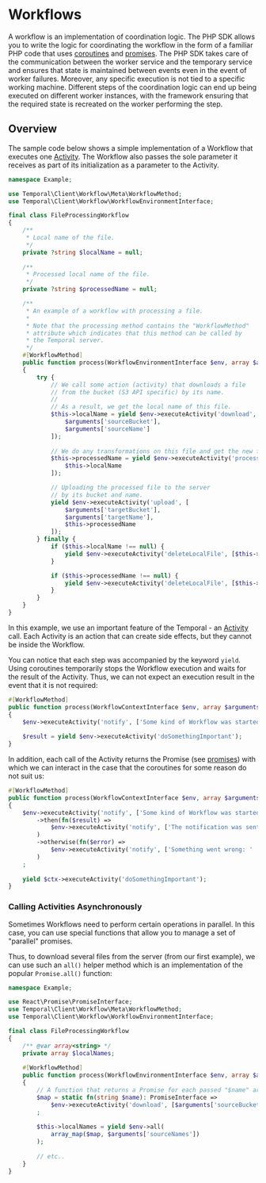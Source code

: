 # Workflows

A workflow is an implementation of coordination logic. The PHP SDK allows you to write the logic for coordinating 
the workflow in the form of a familiar PHP code that uses [coroutines] and [promises]. The PHP SDK takes care of the
communication between the worker service and the temporary service and ensures that state is maintained between events
even in the event of worker failures. Moreover, any specific execution is not tied to a specific working machine. 
Different steps of the coordination logic can end up being executed on different worker instances, with the 
framework ensuring that the required state is recreated on the worker performing the step.

## Overview

The sample code below shows a simple implementation of a Workflow that executes one [Activity]. 
The Workflow also passes the sole parameter it receives as part of its initialization as a 
parameter to the Activity.

```php
namespace Example;

use Temporal\Client\Workflow\Meta\WorkflowMethod;
use Temporal\Client\Workflow\WorkflowEnvironmentInterface;

final class FileProcessingWorkflow
{
    /**
     * Local name of the file.
     */
    private ?string $localName = null;
    
    /**
     * Processed local name of the file.
     */
    private ?string $processedName = null;

    /**
     * An example of a workflow with processing a file.
     * 
     * Note that the processing method contains the "WorkflowMethod" 
     * attribute which indicates that this method can be called by 
     * the Temporal server.
     */
    #[WorkflowMethod]
    public function process(WorkflowEnvironmentInterface $env, array $arguments)
    {
        try {
            // We call some action (activity) that downloads a file
            // from the bucket (S3 API specific) by its name.
            //
            // As a result, we get the local name of this file.
            $this->localName = yield $env->executeActivity('download', [
                $arguments['sourceBucket'],
                $arguments['sourceName']
            ]);
            
            // We do any transformations on this file and get the new file name.
            $this->processedName = yield $env->executeActivity('processFile', [
                $this->localName
            ]);

            // Uploading the processed file to the server
            // by its bucket and name.
            yield $env->executeActivity('upload', [
                $arguments['targetBucket'],
                $arguments['targetName'],
                $this->processedName
            ]);
        } finally {
            if ($this->localName !== null) {
                yield $env->executeActivity('deleteLocalFile', [$this->localName]);
            }

            if ($this->processedName !== null) {
                yield $env->executeActivity('deleteLocalFile', [$this->processedName]);
            }
        }
    }
}
```

In this example, we use an important feature of the Temporal - an [Activity] call. Each Activity is an action that 
can create side effects, but they cannot be inside the Workflow.

You can notice that each step was accompanied by the keyword `yield`. Using coroutines temporarily stops the 
Workflow execution and waits for the result of the Activity. Thus, we can not expect an execution result in the 
event that it is not required:

```php
#[WorkflowMethod]
public function process(WorkflowContextInterface $env, array $arguments)
{
    $env->executeActivity('notify', ['Some kind of Workflow was started']);
    
    $result = yield $env->executeActivity('doSomethingImportant');
}
```

In addition, each call of the Activity returns the Promise (see [promises]) with which we can interact in the case 
that the coroutines for some reason do not suit us:

```php
#[WorkflowMethod]
public function process(WorkflowContextInterface $env, array $arguments)
{
    $env->executeActivity('notify', ['Some kind of Workflow was started'])
        ->then(fn($result) => 
            $env->executeActivity('notify', ['The notification was sent successfully'])
        )
        ->otherwise(fn($error) => 
            $env->executeActivity('notify', ['Something went wrong: ' . $error])
        )
    ;
    
    yield $ctx->executeActivity('doSomethingImportant');
}
```

### Calling Activities Asynchronously

Sometimes Workflows need to perform certain operations in parallel. In this case, you can use special functions 
that allow you to manage a set of "parallel" promises.

Thus, to download several files from the server (from our first example), we can use such an `all()` helper 
method which is an implementation of the popular `Promise.all()` function:

```php
namespace Example;

use React\Promise\PromiseInterface;
use Temporal\Client\Workflow\Meta\WorkflowMethod;
use Temporal\Client\Workflow\WorkflowEnvironmentInterface;

final class FileProcessingWorkflow
{
    /** @var array<string> */
    private array $localNames;
    
    #[WorkflowMethod]
    public function process(WorkflowEnvironmentInterface $env, array $arguments)
    {
        // A function that returns a Promise for each passed "$name" argument.
        $map = static fn(string $name): PromiseInterface => 
            $env->executeActivity('download', [$arguments['sourceBucket'], $name])
        ;
 
        $this->localNames = yield $env->all(
            array_map($map, $arguments['sourceNames'])
        );
        
        // etc..
    }
}
```



[coroutines]: https://www.php.net/manual/en/language.generators.overview.php
[promises]: https://promisesaplus.com/
[Activity]: activities.md
